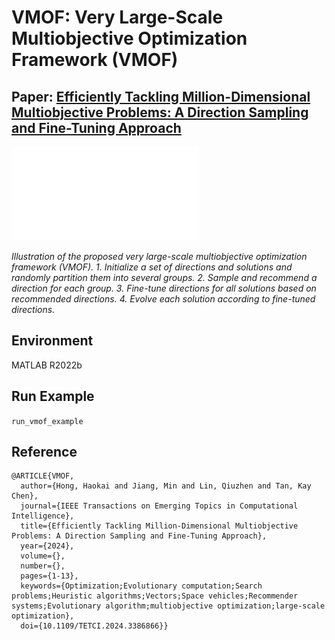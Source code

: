 # VMOF: Very Large-Scale Multiobjective Optimization Framework (VMOF)
## Paper: [Efficiently Tackling Million-Dimensional Multiobjective Problems: A Direction Sampling and Fine-Tuning Approach](https://ieeexplore.ieee.org/document/10504923)

![image](Algorithms/Multi-objective%20optimization/framework.pdf)

_Illustration of the proposed very large-scale multiobjective optimization framework (VMOF). 1. Initialize a set of directions and solutions and randomly partition them into several groups. 2. Sample and recommend a direction for each group. 3. Fine-tune directions for all solutions based on recommended directions. 4. Evolve each solution according to fine-tuned directions._
## Environment

MATLAB R2022b

## Run Example

```run_vmof_example```

## Reference

```
@ARTICLE{VMOF,
  author={Hong, Haokai and Jiang, Min and Lin, Qiuzhen and Tan, Kay Chen},
  journal={IEEE Transactions on Emerging Topics in Computational Intelligence}, 
  title={Efficiently Tackling Million-Dimensional Multiobjective Problems: A Direction Sampling and Fine-Tuning Approach}, 
  year={2024},
  volume={},
  number={},
  pages={1-13},
  keywords={Optimization;Evolutionary computation;Search problems;Heuristic algorithms;Vectors;Space vehicles;Recommender systems;Evolutionary algorithm;multiobjective optimization;large-scale optimization},
  doi={10.1109/TETCI.2024.3386866}}

```
